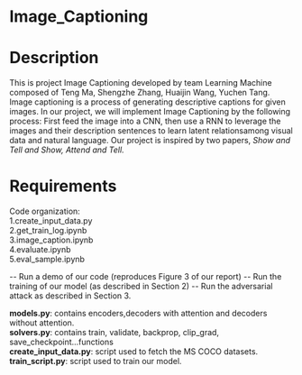 # Image_Captioning

Description
===========
This is project Image Captioning developed by team Learning Machine composed of Teng Ma, Shengzhe Zhang, Huaijin Wang, Yuchen Tang. Image captioning is a process of generating descriptive captions for given images. In our project, we will implement Image Captioning by the following process: First feed the image into a CNN, then use a RNN to leverage the images and their description sentences to learn latent relationsamong visual data and natural language. Our project is inspired by two papers, *Show and Tell and Show, Attend and Tell.*

Requirements
============
Code organization:<br/> 
1.create_input_data.py<br/>
2.get_train_log.ipynb<br/>
3.image_caption.ipynb<br/>
4.evaluate.ipynb<br/>
5.eval_sample.ipynb<br/>

-- Run a demo of our code (reproduces Figure 3 of our report) -- Run the training of our model (as described in Section 2) -- Run the adversarial attack as described in Section 3.<br/>

**models.py**: contains encoders,decoders with attention and decoders without attention.<br/>
**solvers.py**: contains train, validate, backprop, clip_grad, save_checkpoint...functions<br/>
**create_input_data.py**: script used to fetch the MS COCO datasets.<br/>
**train_script.py**: script used to train our model.


